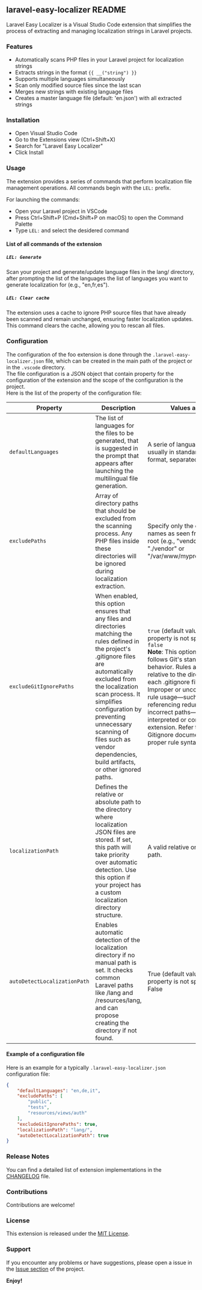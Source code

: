 ## laravel-easy-localizer README

Laravel Easy Localizer is a Visual Studio Code extension that simplifies the process of extracting and managing localization strings in Laravel projects.

### Features

- Automatically scans PHP files in your Laravel project for localization strings
- Extracts strings in the format `{{ __("string") }}`
- Supports multiple languages simultaneously
- Scan only modified source files since the last scan
- Merges new strings with existing language files
- Creates a master language file (default: 'en.json') with all extracted strings

### Installation

- Open Visual Studio Code
- Go to the Extensions view (Ctrl+Shift+X)
- Search for "Laravel Easy Localizer"
- Click Install

### Usage

The extension provides a series of commands that perform localization file management operations. All commands begin with the `LEL:` prefix. 

For launching the commands:

- Open your Laravel project in VSCode
- Press Ctrl+Shift+P (Cmd+Shift+P on macOS) to open the Command Palette
- Type `LEL:` and select the desidered command

#### List of all commands of the extension

##### `LEL: Generate`  
Scan your project and generate/update language files in the lang/ directory, after prompting the list of the languages the list of languages ​​you want to generate localization for (e.g., "en,fr,es").  

##### `LEL: Clear cache`  
The extension uses a cache to ignore PHP source files that have already been scanned and remain unchanged, ensuring faster localization updates. This command clears the cache, allowing you to rescan all files.  

### Configuration

The configuration of the foo extension is done through the `.laravel-easy-localizer.json` file, which can be created in the main path of the project or in the `.vscode` directory.  
The file configuration is a JSON object that contain property for the configuration of the extension and the scope of the configuration is the project.  
Here is the list of the property of the configuration file:

| Property | Description | Values allowed |
|-|---|---|
| `defaultLanguages`      | The list of languages for the files to be generated, that is suggested in the prompt that appears after launching the multilingual file generation. | A serie of language codes, usually in standard ISO 639-1 format, separated by comma. |
| `excludePaths`          | Array of directory paths that should be excluded from the scanning process. Any PHP files inside these directories will be ignored during localization extraction. |Specify only the directory names as seen from the project root (e.g., "vendor" instead of "./vendor" or "/var/www/myproject/vendor"). |
| `excludeGitIgnorePaths` | When enabled, this option ensures that any files and directories matching the rules defined in the project's .gitignore files are automatically excluded from the localization scan process. It simplifies configuration by preventing unnecessary scanning of files such as vendor dependencies, build artifacts, or other ignored paths. | `true` (default value if the property is not specified) or `false`<br>**Note**: This option strictly follows Git's standard .gitignore behavior. Rules are applied relative to the directory where each .gitignore file is located. Improper or unconventional rule usage—such as referencing redundant or incorrect paths—will not be interpreted or corrected by the extension. Refer to the official Gitignore documentation for proper rule syntax and usage. |
| `localizationPath` | Defines the relative or absolute path to the directory where localization JSON files are stored. If set, this path will take priority over automatic detection. Use this option if your project has a custom localization directory structure. | A valid relative or absolute path. |
| `autoDetectLocalizationPath ` | Enables automatic detection of the localization directory if no manual path is set. It checks common Laravel paths like /lang and /resources/lang, and can propose creating the directory if not found. | True (default value if the property is not specified) or False |

#### Example of a configuration file
Here is an example for a typically `.laravel-easy-localizer.json` configuration file:
```json
{
    "defaultLanguages": "en,de,it",
    "excludePaths": [
        "public",
        "tests",
        "resources/views/auth"
    ],
    "excludeGitIgnorePaths": true,
    "localizationPath": "lang/",
    "autoDetectLocalizationPath": true
}
```

### Release Notes
You can find a detailed list of extension implementations in the [CHANGELOG](CHANGELOG.md) file.

### Contributions 
Contributions are welcome!

### License
This extension is released under the [MIT License](LICENSE).

### Support
If you encounter any problems or have suggestions, please open a issue in the [Issue section](https://github.com/The-Young-Maker/Laravel-Easy-Localizer/issues) of the project.

**Enjoy!**
